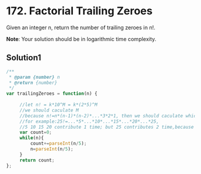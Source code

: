 # 172. Factorial Trailing Zeroes
Given an integer n, return the number of trailing zeroes in n!.

**Note**: Your solution should be in logarithmic time complexity.
## Solution1
``` js
/**
 * @param {number} n
 * @return {number}
 */
var trailingZeroes = function(n) {
    
     //let n! = k*10^M = k*(2*5)^M
     //we should caculate M
     //because n!=n*(n-1)*(n-2)*...*3*2*1, then we should caculate which contains 5 as factorial,finally add them as result
     //for example:25!=...*5*...*10*...*15*...*20*...*25,
     //5 10 15 20 contribute 1 time; but 25 contributes 2 time,because 25=5*5.
     var count=0;
     while(n){
         count+=parseInt(n/5);
         n=parseInt(n/5);
     }
     return count;
};
```